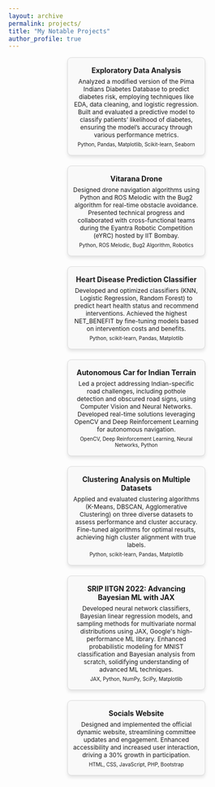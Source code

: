 ```yaml
---
layout: archive
permalink: projects/
title: "My Notable Projects"
author_profile: true
---
```


<head>
  <link rel="stylesheet" href="https://cdnjs.cloudflare.com/ajax/libs/font-awesome/5.15.4/css/all.min.css">
</head>

<style>
  .projects-container {
    display: flex;
    flex-wrap: wrap;
    gap: 20px;
    justify-content: space-evenly;
  }

  .project-card {
    background: #f9f9f9;
    border: 1px solid #ddd;
    border-radius: 8px;
    padding: 10px;  /* Reduced padding for smaller cards */
    width: 250px;  /* Reduced width for smaller cards */
    box-shadow: 0 4px 6px rgba(0, 0, 0, 0.1);
    text-align: center;
    transition: transform 0.3s ease;
  }

  .project-card:hover {
    transform: scale(1.05);
  }

  .project-card h3 {
    margin-bottom: 6px;
    margin-top: 6px;
    font-size: 14px;
  }

  .project-card p {
    font-size: 12px;  /* Smaller text for the summary */
    margin: 5px 0;
  }

  .project-card a {
    color: #181717;
    text-decoration: none;
    font-weight: bold;
    display: inline-block;
    justify-content: center;
    align-items: center;
    gap: 5px;
  }

  .project-card a:hover {
    color: #2F7F93;
  }

  .project-card i {
    font-size: 20px; /* Adjust size for the GitHub icon */
    transition: color 0.3s ease;
  }
  .project-card a:focus, .project-card a:hover {
  outline: none;  /* Remove the focus outline for a cleaner look */
}
</style>

<div class="projects-container">
  
  <div class="project-card">
    <h3>Exploratory Data Analysis</h3>
    <p>Analyzed a modified version of the Pima Indians Diabetes Database to predict diabetes risk, employing techniques like EDA, data cleaning, and logistic regression. Built and evaluated a predictive model to classify patients’ likelihood of diabetes, ensuring the model’s accuracy through various performance metrics.</p>
    <p><small>Python, Pandas, Matplotlib, Scikit-learn, Seaborn</small></p>
    <a href="https://github.com/Khushm/eda" target="_blank"><i class="fab fa-github"></i></a>
  </div>

<div class="project-card">
    <h3>Vitarana Drone</h3>
    <p>Designed drone navigation algorithms using Python and ROS Melodic with the Bug2 algorithm for real-time obstacle avoidance. Presented technical progress and collaborated with cross-functional teams during the Eyantra Robotic Competition (eYRC) hosted by IIT Bombay.</p>
    <p><small>Python, ROS Melodic, Bug2 Algorithm, Robotics</small></p>
    
  </div>

<div class="project-card">
    <h3>Heart Disease Prediction Classifier</h3>
    <p>Developed and optimized classifiers (KNN, Logistic Regression, Random Forest) to predict heart health status and recommend interventions. Achieved the highest NET_BENEFIT by fine-tuning models based on intervention costs and benefits.</p>
    <p><small>Python, scikit-learn, Pandas, Matplotlib</small></p>
    <a href="https://github.com/Khushm/classification" target="_blank"><i class="fab fa-github"></i></a>
  </div>
  
  <div class="project-card">
    <h3>Autonomous Car for Indian Terrain</h3>
    <p>Led a project addressing Indian-specific road challenges, including pothole detection and obscured road signs, using Computer Vision and Neural Networks. Developed real-time solutions leveraging OpenCV and Deep Reinforcement Learning for autonomous navigation.</p>
    <p><small>OpenCV, Deep Reinforcement Learning, Neural Networks, Python</small></p>
  </div>

  <div class="project-card">
    <h3>Clustering Analysis on Multiple Datasets</h3>
    <p>Applied and evaluated clustering algorithms (K-Means, DBSCAN, Agglomerative Clustering) on three diverse datasets to assess performance and cluster accuracy. Fine-tuned algorithms for optimal results, achieving high cluster alignment with true labels.</p>
    <p><small>Python, scikit-learn, Pandas, Matplotlib</small></p>
    <a href="https://github.com/Khushm/clustering" target="_blank"><i class="fab fa-github"></i></a>
  </div>
  
  
  <div class="project-card">
    <h3>SRIP IITGN 2022: Advancing Bayesian ML with JAX</h3>
    <p>Developed neural network classifiers, Bayesian linear regression models, and sampling methods for multivariate normal distributions using JAX, Google's high-performance ML library. Enhanced probabilistic modeling for MNIST classification and Bayesian analysis from scratch, solidifying understanding of advanced ML techniques.</p>
    <p><small>JAX, Python, NumPy, SciPy, Matplotlib</small></p>
    <a href="https://github.com/Khushm/SRIP-IITGN-2022" target="_blank"><i class="fab fa-github"></i></a>
  </div>

  <div class="project-card">
    <h3>Socials Website</h3>
    <p>Designed and implemented the official dynamic website, streamlining committee updates and engagement. Enhanced accessibility and increased user interaction, driving a 30% growth in participation.</p>
    <p><small>HTML, CSS, JavaScript, PHP, Bootstrap</small></p>
    <a href="https://github.com/Khushm/SWD" target="_blank"><i class="fab fa-github"></i></a>
  </div>

  

  <!-- Add more project cards here -->
</div>
